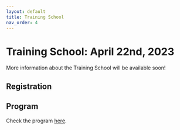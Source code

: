 ```yaml
---
layout: default
title: Training School
nav_order: 4
---
```


# Training School: April 22nd, 2023

More information about the Training School will be available soon!

## Registration

<!--  Please register [here](https://forms.gle/BWNbKk1FRoDEto9H8) if you are interested in taking part to the training school. -->

## Program

Check the program [here](program.md/#training-school).
